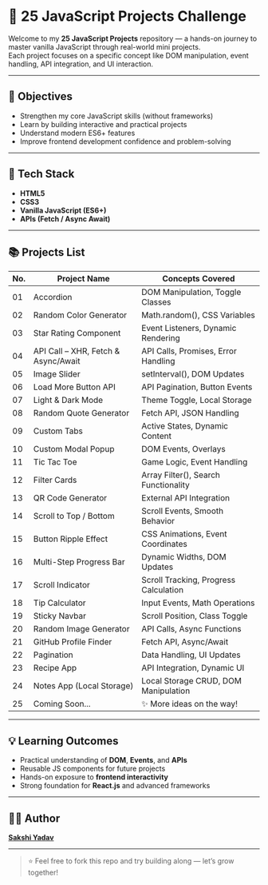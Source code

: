 # 🚀 25 JavaScript Projects Challenge

Welcome to my **25 JavaScript Projects** repository — a hands-on journey to master vanilla JavaScript through real-world mini projects.  
Each project focuses on a specific concept like DOM manipulation, event handling, API integration, and UI interaction.

---

## 🎯 Objectives
- Strengthen my core JavaScript skills (without frameworks)
- Learn by building interactive and practical projects
- Understand modern ES6+ features
- Improve frontend development confidence and problem-solving

---

## 🧩 Tech Stack
- **HTML5**
- **CSS3**
- **Vanilla JavaScript (ES6+)**
- **APIs (Fetch / Async Await)**

---

## 📚 Projects List

| No. | Project Name | Concepts Covered |
|-----|---------------|------------------|
| 01 | Accordion | DOM Manipulation, Toggle Classes |
| 02 | Random Color Generator | Math.random(), CSS Variables |
| 03 | Star Rating Component | Event Listeners, Dynamic Rendering |
| 04 | API Call – XHR, Fetch & Async/Await | API Calls, Promises, Error Handling |
| 05 | Image Slider | setInterval(), DOM Updates |
| 06 | Load More Button API | API Pagination, Button Events |
| 07 | Light & Dark Mode | Theme Toggle, Local Storage |
| 08 | Random Quote Generator | Fetch API, JSON Handling |
| 09 | Custom Tabs | Active States, Dynamic Content |
| 10 | Custom Modal Popup | DOM Events, Overlays |
| 11 | Tic Tac Toe | Game Logic, Event Handling |
| 12 | Filter Cards | Array Filter(), Search Functionality |
| 13 | QR Code Generator | External API Integration |
| 14 | Scroll to Top / Bottom | Scroll Events, Smooth Behavior |
| 15 | Button Ripple Effect | CSS Animations, Event Coordinates |
| 16 | Multi-Step Progress Bar | Dynamic Widths, DOM Updates |
| 17 | Scroll Indicator | Scroll Tracking, Progress Calculation |
| 18 | Tip Calculator | Input Events, Math Operations |
| 19 | Sticky Navbar | Scroll Position, Class Toggle |
| 20 | Random Image Generator | API Calls, Async Functions |
| 21 | GitHub Profile Finder | Fetch API, Async/Await |
| 22 | Pagination | Data Handling, UI Updates |
| 23 | Recipe App | API Integration, Dynamic UI |
| 24 | Notes App (Local Storage) | Local Storage CRUD, DOM Manipulation |
| 25 | Coming Soon... | ✨ More ideas on the way! |

---

## 💡 Learning Outcomes
- Practical understanding of **DOM**, **Events**, and **APIs**  
- Reusable JS components for future projects  
- Hands-on exposure to **frontend interactivity**  
- Strong foundation for **React.js** and advanced frameworks

---

## 🧑‍💻 Author
**[Sakshi Yadav](https://github.com/sakshiiyad)**  

---

> ⭐ Feel free to fork this repo and try building along — let’s grow together!
